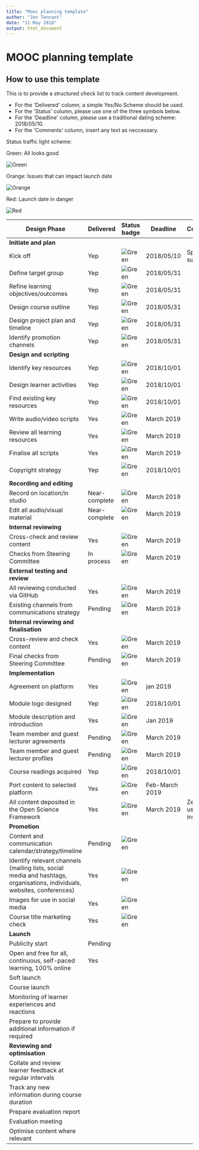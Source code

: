 ```yaml
---
title: "Mooc planning template"
author: "Jon Tennant"
date: "11 May 2018"
output: html_document
---
```


# MOOC planning template

## How to use this template

This is to provide a structured check list to track content development.

- For the 'Delivered' column, a simple Yes/No Scheme should be used.
- For the 'Status' column, please use one of the three symbols below.
- For the 'Deadline' column, please use a traditional dating scheme:  2018/05/10.
- For the 'Comments' column, insert any text as neccessary.


Status traffic light scheme:

Green: All looks good

![Green](https://img.shields.io/badge/Status-text-green.svg)


Orange: Issues that can impact launch date

![Orange](https://img.shields.io/badge/Status-text-orange.svg)


Red: Launch date in danger

![Red](https://img.shields.io/badge/Status-text-red.svg)



|  Design Phase  |  Delivered  |  Status badge  |  Deadline | Comments  |
|  ------------------  |  ------------  | -----------------  |  ------------ | -------------  |
| **Initiate and plan**  |               |            |                 |                    |
|  Kick off             |  Yep        |  ![Green](https://img.shields.io/badge/Status-text-green.svg)   |  2018/05/10 | Sprint success! |
|  Define target group      |  Yep        |  ![Green](https://img.shields.io/badge/Status-text-green.svg)    |  2018/05/31 |  |
|  Refine learning objectives/outcomes             |  Yep      |  ![Green](https://img.shields.io/badge/Status-text-green.svg)    |  2018/05/31 |  |
|  Design course outline              |  Yep      |  ![Green](https://img.shields.io/badge/Status-text-green.svg)     |  2018/05/31 |  |
|  Design project plan and timeline             |  Yep        |  ![Green](https://img.shields.io/badge/Status-text-green.svg)   |  2018/05/31 | |
|  Identify promotion channels             |  Yep        |  ![Green](https://img.shields.io/badge/Status-text-green.svg)   |  2018/05/31 | |
| **Design and scripting**  |          |             |                 |                    |
|  Identify key resources |   Yep  |  ![Green](https://img.shields.io/badge/Status-text-green.svg)  | 2018/10/01  | |
|  Design learner activities   |  Yep  |  ![Green](https://img.shields.io/badge/Status-text-green.svg)  |  2018/10/01 | |
|  Find existing key resources  |  Yep   |  ![Green](https://img.shields.io/badge/Status-text-green.svg)  | 2018/10/01  | |
|  Write audio/video scripts   |  Yes  |  ![Green](https://img.shields.io/badge/Status-text-green.svg)  | March 2019  | |
|  Review all learning resources  |  Yes   |  ![Green](https://img.shields.io/badge/Status-text-green.svg)  |  March 2019 | |
|  Finalise all scripts   |   Yes  |  ![Green](https://img.shields.io/badge/Status-text-green.svg)  | March 2019  | |
|  Copyright strategy  |   Yep  |  ![Green](https://img.shields.io/badge/Status-text-green.svg)  | 2018/10/01  | |
| **Recording and editing**  |                   |           |                 |                    |
|  Record on location/in studio  |  Near-complete  | ![Green](https://img.shields.io/badge/Status-text-green.svg)   |  March 2019 | |
|  Edit all audio/visual material  |  Near-complete   |   ![Green](https://img.shields.io/badge/Status-text-green.svg) |  March 2019 | |
| **Internal reviewing**  |                   |           |                 |                    |
|  Cross-check and review content  |  Yes   | ![Green](https://img.shields.io/badge/Status-text-green.svg)   | March 2019  | |
|  Checks from Steering Committee  | In process    | ![Green](https://img.shields.io/badge/Status-text-green.svg)   |  March 2019 | |
| **External testing and review**  |         |           |           |                    |
|  All reviewing conducted via GitHub  |  Yes   | ![Green](https://img.shields.io/badge/Status-text-green.svg)   | March 2019  | |
|  Existing channels from communications strategy  |  Pending   |   ![Green](https://img.shields.io/badge/Status-text-green.svg) |  March 2019 | |
| **Internal reviewing and finalisation**  |           |           |                 |              |
|  Cross-review and check content  |  Yes   |   ![Green](https://img.shields.io/badge/Status-text-green.svg) |  March 2019 | |
|  Final checks from Steering Committee  | Pending    | ![Green](https://img.shields.io/badge/Status-text-green.svg)   |  March 2019 | |
| **Implementation**  |           |           |                 |              |
|  Agreement on platform  |  Yes   |  ![Green](https://img.shields.io/badge/Status-text-green.svg)  | jan 2019  | |
|  Module logo designed  |  Yep   |  ![Green](https://img.shields.io/badge/Status-text-green.svg)  | 2018/10/01  | |
|  Module description and introduction  |   Yes  |  ![Green](https://img.shields.io/badge/Status-text-green.svg)  | Jan 2019  | |
|  Team member and guest lecturer agreements  | Pending   | ![Green](https://img.shields.io/badge/Status-text-green.svg)   | March 2019   | |
|  Team member and guest lecturer profiles  |   Pending  |  ![Green](https://img.shields.io/badge/Status-text-green.svg)  | March 2019  | |
|  Course readings acquired  |  Yep   | ![Green](https://img.shields.io/badge/Status-text-green.svg)   | 2018/10/01  | |
|  Port content to selected platform  |   Yes  |  ![Green](https://img.shields.io/badge/Status-text-green.svg)  | Feb-March 2019  | |
|  All content deposited in the Open Science Framework |  Yes   | ![Green](https://img.shields.io/badge/Status-text-green.svg)   |  March 2019 | Zenodo used instead |
| **Promotion**  |           |           |                 |              |
|  Content and communication calendar/strategy/timeline  |  Pending   | ![Green](https://img.shields.io/badge/Status-text-green.svg)   |   | |
|  Identify relevant channels (mailing lists, social media and hashtags, organisations, individuals, websites, conferences)  |  Yes   | ![Green](https://img.shields.io/badge/Status-text-green.svg)   |   | |
|  Images for use in social media  |  Yes   | ![Green](https://img.shields.io/badge/Status-text-green.svg)   |   | |
|  Course title marketing check |  Yes   |  ![Green](https://img.shields.io/badge/Status-text-green.svg)  |   | |
| **Launch**  |           |           |                 |              |
|  Publicity start  |  Pending   |    |   | |
|  Open and free for all, continuous, self-paced learning, 100% online  |  Yes   |    |   | |
|  Soft launch  |     |    |   | |
|  Course launch  |     |    |   | |
|  Monitoring of learner experiences and reactions  |     |    |   | |
|  Prepare to provide additional information if required  |     |    |   | |
| **Reviewing and optimisation**  |           |           |                 |              |
| Collate and review learner feedback at regular intervals  |     |    |   | |
| Track any new information during course duration  |     |    |   | |
| Prepare evaluation report  |     |    |   | |
| Evaluation meeting  |     |    |   | |
| Optimise content where relevant   |     |    |   | |
